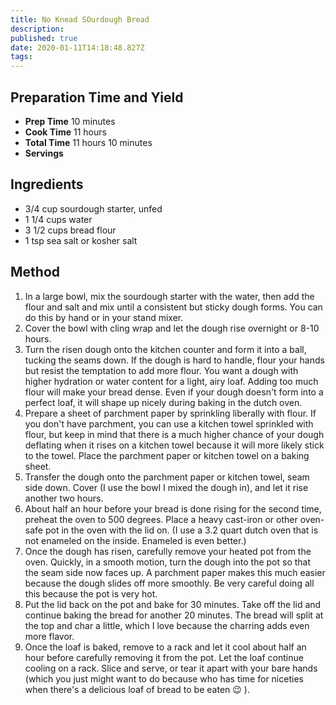 ```yaml
---
title: No Knead SOurdough Bread
description:
published: true
date: 2020-01-11T14:18:48.827Z
tags:
---
```


## Preparation Time and Yield

- **Prep Time** 10 minutes
- **Cook Time** 11 hours
- **Total Time** 11 hours 10 minutes
- **Servings**

## Ingredients
- 3/4 cup sourdough starter, unfed 
- 1 1/4 cups water 
- 3 1/2 cups bread flour 
- 1 tsp sea salt or kosher salt

## Method
1. In a large bowl, mix the sourdough starter with the water, then add the flour and salt and mix until a consistent but sticky dough forms. You can do this by hand or in your stand mixer.
2. Cover the bowl with cling wrap and let the dough rise overnight or 8-10 hours.
3. Turn the risen dough onto the kitchen counter and form it into a ball, tucking the seams down. If the dough is hard to handle, flour your hands but resist the temptation to add more flour. You want a dough with higher hydration or water content for a light, airy loaf. Adding too much flour will make your bread dense. Even if your dough doesn't form into a perfect loaf, it will shape up nicely during baking in the dutch oven.
4. Prepare a sheet of parchment paper by sprinkling liberally with flour. If you don't have parchment, you can use a kitchen towel sprinkled with flour, but keep in mind that there is a much higher chance of your dough deflating when it rises on a kitchen towel because it will more likely stick to the towel. Place the parchment paper or kitchen towel on a baking sheet.
5. Transfer the dough onto the parchment paper or kitchen towel, seam side down. Cover (I use the bowl I mixed the dough in), and let it rise another two hours.
6. About half an hour before your bread is done rising for the second time, preheat the oven to 500 degrees. Place a heavy cast-iron or other oven-safe pot in the oven with the lid on. (I use a 3.2 quart dutch oven that is not enameled on the inside. Enameled is even better.)
7. Once the dough has risen, carefully remove your heated pot from the oven. Quickly, in a smooth motion, turn the dough into the pot so that the seam side now faces up. A parchment paper makes this much easier because the dough slides off more smoothly. Be very careful doing all this because the pot is very hot.
8. Put the lid back on the pot and bake for 30 minutes. Take off the lid and continue baking the bread for another 20 minutes. The bread will split at the top and char a little, which I love because the charring adds even more flavor.
9. Once the loaf is baked, remove to a rack and let it cool about half an hour before carefully removing it from the pot. Let the loaf continue cooling on a rack. Slice and serve, or tear it apart with your bare hands (which you just might want to do because who has time for niceties when there's a delicious loaf of bread to be eaten 😉 ).
